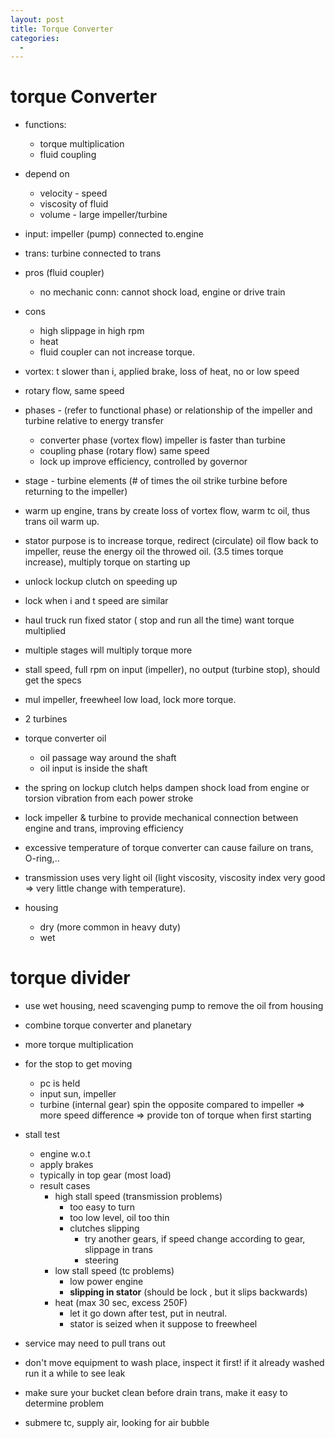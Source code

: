 ```yaml
---
layout: post
title: Torque Converter
categories:
  -
---
```


# torque Converter
- functions:
    - torque multiplication
    - fluid coupling
- depend on
    - velocity - speed
    - viscosity of fluid
    - volume - large impeller/turbine

- input: impeller (pump) connected to.engine
- trans: turbine connected to trans
- pros (fluid coupler)
    - no mechanic conn: cannot shock load, engine or drive train
- cons
    - high slippage in high rpm
    - heat
    - fluid coupler can not increase torque.
- vortex: t slower than i, applied brake, loss of heat, no or low speed
- rotary flow, same speed
- phases - (refer to functional phase) or relationship of the impeller and turbine relative to energy transfer
    - converter phase (vortex flow) impeller is faster than turbine
    - coupling phase (rotary flow) same speed
    - lock up improve efficiency, controlled by governor
- stage - turbine elements (# of times the oil strike turbine before returning to the impeller)
- warm up engine, trans by create loss of vortex flow, warm tc oil, thus trans oil warm up.
- stator purpose is to increase torque, redirect (circulate) oil flow back to impeller, reuse the energy oil the throwed oil. (3.5 times torque increase), multiply torque on starting up
- unlock lockup clutch on speeding up
- lock when i and t speed are similar
- haul truck run fixed stator ( stop and run all the time) want torque multiplied
- multiple stages will multiply torque more
- stall speed, full rpm on input (impeller), no output (turbine stop), should get the specs
- mul impeller, freewheel low load, lock more torque.
- 2 turbines
- torque converter oil
    - oil passage way around the shaft
    - oil input is inside the shaft
- the spring on lockup clutch helps dampen shock load from engine or torsion vibration from each power stroke
- lock impeller & turbine to provide mechanical connection between engine and trans, improving efficiency
- excessive temperature of torque converter can cause failure on trans, O-ring,..
- transmission uses very light oil (light viscosity, viscosity index very good => very little change with temperature).
- housing
    - dry (more common in heavy duty)
    - wet

# torque divider

- use wet housing, need scavenging pump to remove the oil from housing
- combine torque converter and planetary
- more torque multiplication
- for the stop to get moving
    - pc is held
    - input sun, impeller
    - turbine (internal gear) spin the opposite compared to impeller => more speed difference => provide ton of torque when first starting
- stall test
    - engine w.o.t
    - apply brakes
    - typically in top gear (most load)
    - result cases
        - high stall speed (transmission problems)
            - too easy to turn
            - too low level, oil too thin
            - clutches slipping
                - try another gears, if speed change according to gear, slippage in trans
                - steering
        - low stall speed (tc problems)
            - low power engine
            - **slipping in stator** (should be lock , but it slips backwards)
        - heat (max 30 sec, excess 250F)
            - let it go down after test, put in neutral.
            - stator is seized when it suppose to freewheel

- service may need to pull trans out
- don't move equipment to wash place, inspect it first! if it already washed run it a while to see leak
- make sure your bucket clean before drain trans, make it easy to determine problem
- submere tc, supply air, looking for air bubble
